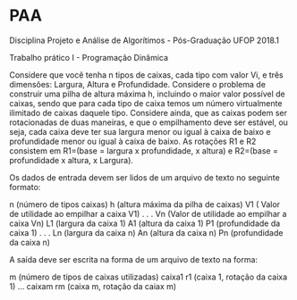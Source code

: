 # PAA
Disciplina Projeto e Análise de Algorítimos - Pós-Graduação UFOP 2018.1

Trabalho prático I - Programação Dinâmica

Considere que você tenha n tipos de caixas, cada tipo com valor Vi, e três dimensões: Largura, Altura e Profundidade. Considere o problema de construir uma pilha de altura máxima h, incluindo o maior valor possível de caixas, sendo que para cada tipo de caixa temos um número virtualmente ilimitado de caixas daquele tipo. Considere ainda, que as caixas podem ser rotacionadas de duas maneiras, e que  o empilhamento deve ser estável, ou seja, cada caixa deve ter sua largura menor ou igual à caixa de baixo e profundidade menor ou igual à caixa de baixo. As rotações R1 e R2 consistem em R1=(base = largura x profundidade, x altura) e 
R2=(base = profundidade x altura, x Largura).

Os dados de entrada devem ser lidos de um arquivo de texto no seguinte formato:

n (número de tipos caixas)
h (altura máxima da pilha de caixas)
V1 ( Valor de utilidade ao empilhar a caixa V1)
.
.
.
Vn (Valor de utilidade ao empilhar a caixa Vn)
L1 (largura da caixa 1)
A1 (altura da caixa 1)
P1 (profundidade da caixa 1)
.
.
.
Ln (largura da caixa n)
An (altura da caixa n)
Pn (profundidade da caixa n)

A saída deve ser escrita na forma de um arquivo de texto na forma:

m (número de tipos de caixas utilizadas)
caixa1 r1 (caixa 1, rotação da caixa 1)
...
caixam rm (caixa m, rotação da caiax m)
